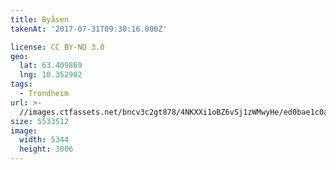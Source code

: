 ```yaml
---
title: Byåsen
takenAt: '2017-07-31T09:30:16.000Z'

license: CC BY-ND 3.0
geo:
  lat: 63.409869
  lng: 10.352902
tags:
  - Trondheim
url: >-
  //images.ctfassets.net/bncv3c2gt878/4NKXXi1oBZ6vSj1zWMwyHe/ed0bae1c0aae3e8e53abcb741a27b731/bysen_35900660200_o
size: 5533512
image:
  width: 5344
  height: 3006
---
```

